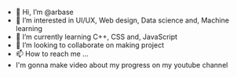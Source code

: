 - 👋 Hi, I’m @arbase
- 👀 I’m interested in UI/UX, Web design, Data science and, Machine learning
- 🌱 I’m currently learning C++, CSS and, JavaScript
- 💞️ I’m looking to collaborate on making project
- 📫 How to reach me ...
- I'm gonna make video about my progress on my youtube channel

<!---
arbase/arbase is a ✨ special ✨ repository because its `README.md` (this file) appears on your GitHub profile.
You can click the Preview link to take a look at your changes.
--->
